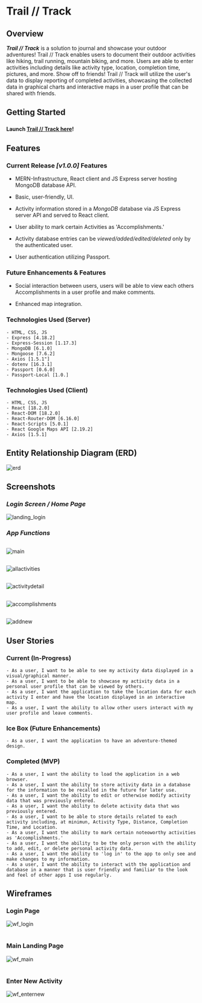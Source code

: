 # Trail // Track

## Overview

**_Trail // Track_** is a solution to journal and showcase your outdoor adventures! Trail // Track enables users to document their outdoor activities like hiking, trail running, mountain biking, and more. Users are able to enter activities including details like activity type, location, completion time, pictures, and more. Show off to friends! Trail // Track will utilize the user's data to display reporting of completed activities, showcasing the collected data in graphical charts and interactive maps in a user profile that can be shared with friends.
###

## Getting Started
###
###
**Launch [Trail // Track here](https://xxx)!**
###
###
## Features
### Current Release _[v1.0.0]_ Features
- MERN-Infrastructure, React client and JS Express server hosting MongoDB database API.

- Basic, user-friendly, UI.

- Activity information stored in a _MongoDB_ database via JS Express server API and served to React client.

- User ability to mark certain Activities as 'Accomplishments.'

- Activity database entries can be _viewed/added/edited/deleted_ only by the authenticated user.

- User authentication utilizing Passport.

### Future Enhancements & Features
- Social interaction between users, users will be able to view each others Accomplishments in a user profile and make comments.

- Enhanced map integration.

### Technologies Used (Server)
    - HTML, CSS, JS
    - Express [4.18.2]
    - Express-Session [1.17.3]
    - MongoDB [6.1.0]
    - Mongoose [7.6.2]
    - Axios [1.5.1"]
    - dotenv [16.3.1]
    - Passport [0.6.0]
    - Passport-Local [1.0.]

### Technologies Used (Client)
    - HTML, CSS, JS
    - React [18.2.0]
    - React-DOM [18.2.0]
    - React-Router-DOM [6.16.0]
    - React-Scripts [5.0.1]
    - React Google Maps API [2.19.2]
    - Axios [1.5.1]

## Entity Relationship Diagram (ERD)
![erd](./README_images/erd.png)
###

## Screenshots
### _Login Screen / Home Page_
![landing_login](./README_images/screenshots/landing_login.png)

### _App Functions_
##
![main](./README_images/screenshots/main.png)
##
![allactivities](./README_images/screenshots/allactivities.png)
##
![activitydetail](./README_images/screenshots/activitydetail.png)
##
![accomplishments](./README_images/screenshots/accomplishments.png)
##
![addnew](./README_images/screenshots/addnew.png)
##

## User Stories

### Current (In-Progress)
    - As a user, I want to be able to see my activity data displayed in a visual/graphical manner.
    - As a user, I want to be able to showcase my activity data in a personal user profile that can be viewed by others.
    - As a user, I want the application to take the location data for each activity I enter and have the location displayed in an interactive map.
    - As a user, I want the ability to allow other users interact with my user profile and leave comments.

### Ice Box (Future Enhancements)
    - As a user, I want the application to have an adventure-themed design.

### Completed (MVP)
    - As a user, I want the ability to load the application in a web browser.
    - As a user, I want the ability to store activity data in a database for the information to be recalled in the future for later use.
    - As a user, I want the ability to edit or otherwise modify activity data that was previously entered.
    - As a user, I want the ability to delete activity data that was previously entered.
    - As a user, I want to be able to store details related to each activity including, at minimun, Activity Type, Distance, Completion Time, and Location.
    - As a user, I want the ability to mark certain noteoworthy activities as 'Accomplishments.'
    - As a user, I want the ability to be the only person with the ability to add, edit, or delete personal activity data.
    - As a user, I want the ability to 'log in' to the app to only see and make changes to my information.
    - As a user, I want the ability to interact with the application and database in a manner that is user friendly and familiar to the look and feel of other apps I use regularly.

## Wireframes

### Login Page
![wf_login](./README_images/wf_login.png)
#
### Main Landing Page
![wf_main](./README_images/wf_main.png)
#
### Enter New Activity
![wf_enternew](./README_images/wf_enternew.png)
#